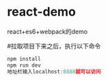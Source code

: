 # react-demo
react+es6+webpack的demo

#拉取项目下来之后，执行以下命令
```js
npm install
npm run dev
地址栏输入localhost:8888就可以访问

